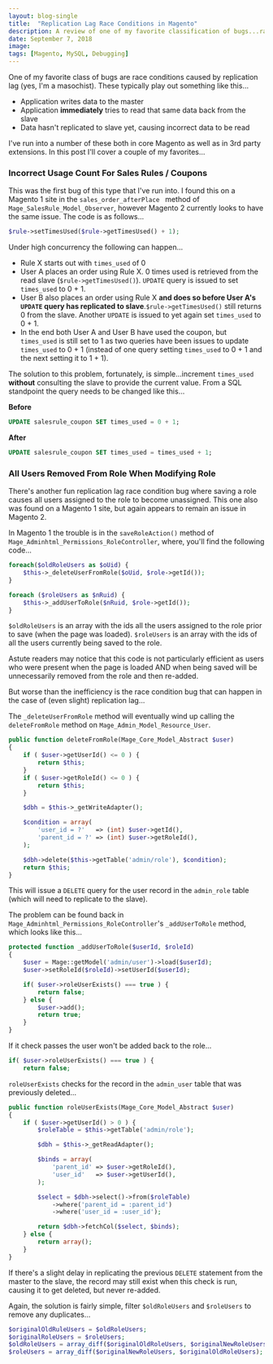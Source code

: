 ```yaml
---
layout: blog-single
title:  "Replication Lag Race Conditions in Magento"
description: A review of one of my favorite classification of bugs...race conditions caused by replication lag
date: September 7, 2018
image: 
tags: [Magento, MySQL, Debugging]
---
```


One of my favorite class of bugs are race conditions caused by replication lag (yes, I'm a masochist). These typically play out something like this...

- Application writes data to the master
- Application **immediately** tries to read that same data back from the slave
- Data hasn't replicated to slave yet, causing incorrect data to be read

I've run into a number of these both in core Magento as well as in 3rd party extensions. In this post I'll cover a couple of my favorites...

<!-- excerpt_separator -->

### Incorrect Usage Count For Sales Rules / Coupons

This was the first bug of this type that I've run into. I found this on a Magento 1 site in the `sales_order_afterPlace ` method of `Mage_SalesRule_Model_Observer`, however Magento 2 currently looks to have the same issue. The code is as follows...

```php
$rule->setTimesUsed($rule->getTimesUsed() + 1);
```

Under high concurrency the following can happen...

- Rule X starts out with `times_used` of 0
- User A places an order using Rule X. 0 times used is retrieved from the read slave (`$rule->getTimesUsed()`). `UPDATE` query is issued to set `times_used` to 0 + 1.
- User B also places an order using Rule X **and does so before User A's `UPDATE` query has replicated to slave**.`$rule->getTimesUsed()` still returns 0 from the slave. Another `UPDATE` is issued to yet again set `times_used` to 0 + 1.
- In the end both User A and User B have used the coupon, but `times_used` is still set to 1 as two queries have been issues to update `times_used` to 0 + 1 (instead of one query setting `times_used` to 0 + 1 and the next setting it to 1 + 1).

The solution to this problem, fortunately, is simple...increment `times_used` **without** consulting the slave to provide the current value. From a SQL standpoint the query needs to be changed like this...

**Before**

```sql
UPDATE salesrule_coupon SET times_used = 0 + 1;
```

**After**

```sql
UPDATE salesrule_coupon SET times_used = times_used + 1;
```

### All Users Removed From Role When Modifying Role

There's another fun replication lag race condition bug where saving a role causes all users assigned to the role to become unassigned. This one also was found on a Magento 1 site, but again appears to remain an issue in Magento 2.

In Magento 1 the trouble is in the `saveRoleAction()` method of `Mage_Adminhtml_Permissions_RoleController`, where, you'll find the following code...

```php
foreach($oldRoleUsers as $oUid) {
    $this->_deleteUserFromRole($oUid, $role->getId());
}

foreach ($roleUsers as $nRuid) {
    $this->_addUserToRole($nRuid, $role->getId());
}
```

`$oldRoleUsers` is an array with the ids all the users assigned to the role prior to save (when the page was loaded). `$roleUsers` is an array with the ids of all the users currently being saved to the role.

Astute readers may notice that this code is not particularly efficient as users who were present when the page is loaded AND when being saved will be unnecessarily removed from the role and then re-added.

But worse than the inefficiency is the race condition bug that can happen in the case of (even slight) replication lag...

The `_deleteUserFromRole` method will eventually wind up calling the `deleteFromRole` method on `Mage_Admin_Model_Resource_User`.

```php
public function deleteFromRole(Mage_Core_Model_Abstract $user)
{
    if ( $user->getUserId() <= 0 ) {
        return $this;
    }
    if ( $user->getRoleId() <= 0 ) {
        return $this;
    }

    $dbh = $this->_getWriteAdapter();

    $condition = array(
        'user_id = ?'   => (int) $user->getId(),
        'parent_id = ?' => (int) $user->getRoleId(),
    );

    $dbh->delete($this->getTable('admin/role'), $condition);
    return $this;
}
```

This will issue a `DELETE` query for the user record in the `admin_role` table (which will need to replicate to the slave).

The problem can be found back in `Mage_Adminhtml_Permissions_RoleController`'s `_addUserToRole` method, which looks like this...

```php
protected function _addUserToRole($userId, $roleId)
{
    $user = Mage::getModel('admin/user')->load($userId);
    $user->setRoleId($roleId)->setUserId($userId);

    if( $user->roleUserExists() === true ) {
        return false;
    } else {
        $user->add();
        return true;
    }
}
```

If it check passes the user won't be added back to the role...

```php
if( $user->roleUserExists() === true ) {
    return false;
```

`roleUserExists` checks for the record in the `admin_user` table that was previously deleted...

```php
public function roleUserExists(Mage_Core_Model_Abstract $user)
{
    if ( $user->getUserId() > 0 ) {
        $roleTable = $this->getTable('admin/role');

        $dbh = $this->_getReadAdapter();

        $binds = array(
            'parent_id' => $user->getRoleId(),
            'user_id'   => $user->getUserId(),
        );

        $select = $dbh->select()->from($roleTable)
            ->where('parent_id = :parent_id')
            ->where('user_id = :user_id');

        return $dbh->fetchCol($select, $binds);
    } else {
        return array();
    }
}
```

If there's a slight delay in replicating the previous `DELETE` statement from the master to the slave, the record may still exist when this check is run, causing it to get deleted, but never re-added.

Again, the solution is fairly simple, filter `$oldRoleUsers` and `$roleUsers` to remove any duplicates...

```php
$originalOldRuleUsers = $oldRoleUsers;
$originalRoleUsers = $roleUsers;
$oldRoleUsers = array_diff($originalOldRoleUsers, $originalNewRoleUsers);
$roleUsers = array_diff($originalNewRoleUsers, $originalOldRoleUsers);
```